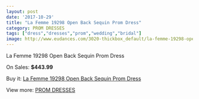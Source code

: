 ```yaml
---
layout: post
date: '2017-10-29'
title: "La Femme 19298 Open Back Sequin Prom Dress"
category: PROM DRESSES
tags: ["dress","dresses","prom","wedding","bridal"]
image: http://www.eudances.com/3020-thickbox_default/la-femme-19298-open-back-sequin-prom-dress.jpg
---
```

La Femme 19298 Open Back Sequin Prom Dress

On Sales: **$443.99**
<a href="https://www.eudances.com/en/prom-dresses/1045-la-femme-19298-open-back-sequin-prom-dress.html"><amp-img layout="responsive" width="600" height="600" src="//www.eudances.com/3020-thickbox_default/la-femme-19298-open-back-sequin-prom-dress.jpg" alt="La Femme 19298 Open Back Sequin Prom Dress 0" /></a>
<a href="https://www.eudances.com/en/prom-dresses/1045-la-femme-19298-open-back-sequin-prom-dress.html"><amp-img layout="responsive" width="600" height="600" src="//www.eudances.com/3022-thickbox_default/la-femme-19298-open-back-sequin-prom-dress.jpg" alt="La Femme 19298 Open Back Sequin Prom Dress 1" /></a>
<a href="https://www.eudances.com/en/prom-dresses/1045-la-femme-19298-open-back-sequin-prom-dress.html"><amp-img layout="responsive" width="600" height="600" src="//www.eudances.com/3021-thickbox_default/la-femme-19298-open-back-sequin-prom-dress.jpg" alt="La Femme 19298 Open Back Sequin Prom Dress 2" /></a>

Buy it: [La Femme 19298 Open Back Sequin Prom Dress](https://www.eudances.com/en/prom-dresses/1045-la-femme-19298-open-back-sequin-prom-dress.html "La Femme 19298 Open Back Sequin Prom Dress")

View more: [PROM DRESSES](https://www.eudances.com/en/13-prom-dresses "PROM DRESSES")